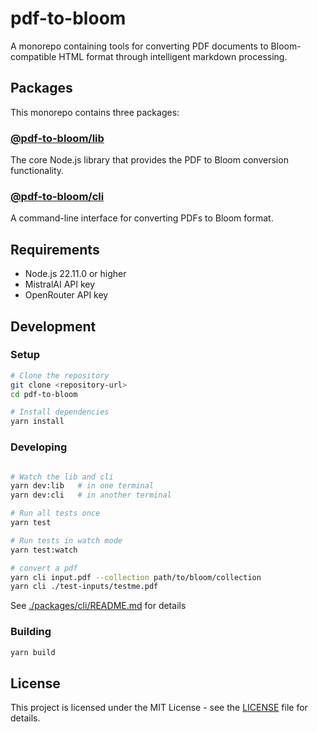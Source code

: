 # pdf-to-bloom

A monorepo containing tools for converting PDF documents to Bloom-compatible HTML format through intelligent markdown processing.

## Packages

This monorepo contains three packages:

### [@pdf-to-bloom/lib](./packages/lib)

The core Node.js library that provides the PDF to Bloom conversion functionality.

### [@pdf-to-bloom/cli](./packages/cli)

A command-line interface for converting PDFs to Bloom format.

## Requirements

- Node.js 22.11.0 or higher
- MistralAI API key
- OpenRouter API key

## Development

### Setup

```bash
# Clone the repository
git clone <repository-url>
cd pdf-to-bloom

# Install dependencies
yarn install
```

### Developing

```bash

# Watch the lib and cli
yarn dev:lib   # in one terminal
yarn dev:cli   # in another terminal

# Run all tests once
yarn test

# Run tests in watch mode
yarn test:watch

# convert a pdf
yarn cli input.pdf --collection path/to/bloom/collection
yarn cli ./test-inputs/testme.pdf
```

See [./packages/cli/README.md](./packages/cli/README.md) for details

### Building

```bash
yarn build
```

## License

This project is licensed under the MIT License - see the [LICENSE](LICENSE) file for details.

